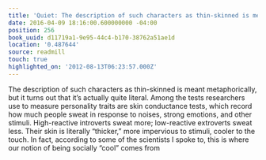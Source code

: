 ```yaml
---
title: 'Quiet: The description of such characters as thin-skinned is meant …'
date: 2016-04-09 18:16:00.600000000 -04:00
position: 256
book_uuid: d11719a1-9e95-44c4-b170-38762a51ae1d
location: '0.487644'
source: readmill
touch: true
highlighted_on: '2012-08-13T06:23:57.000Z'
---
```


The description of such characters as thin-skinned is meant metaphorically, but it turns out that it’s actually quite literal. Among the tests researchers use to measure personality traits are skin conductance tests, which record how much people sweat in response to noises, strong emotions, and other stimuli. High-reactive introverts sweat more; low-reactive extroverts sweat less. Their skin is literally “thicker,” more impervious to stimuli, cooler to the touch. In fact, according to some of the scientists I spoke to, this is where our notion of being socially “cool” comes from